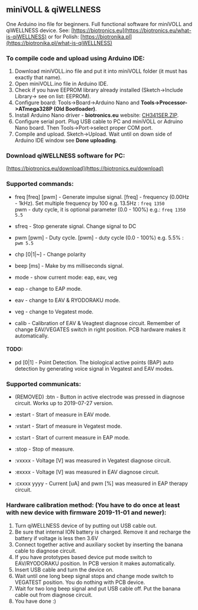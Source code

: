 ## miniVOLL & qiWELLNESS

One Arduino ino file for beginners. Full functional software for miniVOLL and qiWELLNESS device. 
See: [https://biotronics.eu](https://biotronics.eu/what-is-qiWELLNESS) or for Polish:  [https://biotronika.pl](https://biotronika.pl/what-is-qiWELLNESS) 


### To compile code and upload using Arduino IDE:
1. Download miniVOLL.ino file and put it into miniVOLL folder (it must has exactly that name). 
2. Open miniVOLL.ino file in Arduino IDE.
3. Check if you have EEPROM library already installed (Sketch->Include Library-> see on list: EEPROM).
4. Configure board: Tools->Board->Arduino Nano  and **Tools->Processor->ATmega328P (Old Bootloader)**.
5. Install Arduino Nano driver - **biotronics.eu** website: [CH341SER.ZIP]( https://biotronika.pl/sites/default/files/2016-12/CH341SER.ZIP).
6. Configure serial port. Plug USB cable to PC and miniVOLL or Adruino Nano board. Then Tools->Port->select proper COM port.
7. Compile and upload. Sketch->Upload. Wait until on down side of Arduino IDE window see **Done uploading**.

### Download qiWELLNESS software for PC:
[https://biotronics.eu/download](https://biotronics.eu/download)


### Supported commands:
* freq [freq] [pwm]  -  Generate impulse signal. [freq] - frequency (0.00Hz - 1kHz). Set multiple frequency by 100 e.g. 13.5Hz : `freq 1350`  
pwm - duty cycle, it is optional parameter (0.0 - 100%) e.g.: `freq 1350 5.5`

* sfreq  -  Stop generate signal. Change signal to DC
 
* pwm [pwm]  -  Duty cycle.  [pwm] - duty cycle (0.0 - 100%) e.g. 5.5% : `pwm 5.5`
  
* chp [0|1|~]  -  Change polarity

* beep [ms]  -  Make by ms milliseconds signal.  

* mode  -  show current mode:  eap, eav, veg

* eap  -  change to EAP mode.

* eav  -  change to EAV & RYODORAKU mode.

* veg  -  change to Vegatest mode.

* calib  -  Calibration of EAV & Veagtest diagnose circuit. Remember of change EAV/VEGATES switch in right position. PCB hardware makes it automatically.


#### TODO:

* pd [0|1]  -  Point Detection. The biological active points (BAP) auto detection by generating voice signal in Vegatest and EAV modes. 


### Supported communicats:

* (REMOVED) :btn - Button in active electrode was pressed in diagnose circuit. Works up to 2019-07-27 version.

* :estart  -  Start of measure in EAV mode.

* :vstart  -  Start of measure in Vegatest mode.

* :cstart  -  Start of current measure in EAP mode. 

* :stop  -  Stop of measure. 

* :vxxxx  -  Voltage [V] was measured in Vegatest diagnose circuit. 

* :exxxx  -  Voltage [V] was measured in EAV diagnose circuit.

* :cxxxx yyyy  - Current [uA] and pwm [%] was measured in EAP therapy circuit.


### Hardware calibration method: (You have to do once at least with new device with firmware 2019-11-01 and newer):
1. Turn qiWELLNESS device of by putting out USB cable out.
2. Be sure that internal ION battery is charged. Remove it and recharge the battery if voltage is less then 3.6V
3. Connect together active and auxiliary socket by inserting the banana cable to diagnose circuit.
4. If you have prototypes based device put mode switch to EAV/RYODORAKU position. In PCB version it makes automatically.
5. Insert USB cable and turn the device on.
6. Wait until one long beep signal stops and change mode switch to VEGATEST position. You do nothing with PCB device.
7. Wait for two long beep signal and put USB cable off. Put the banana cable out from diagnose circuit. 
8. You have done :)



